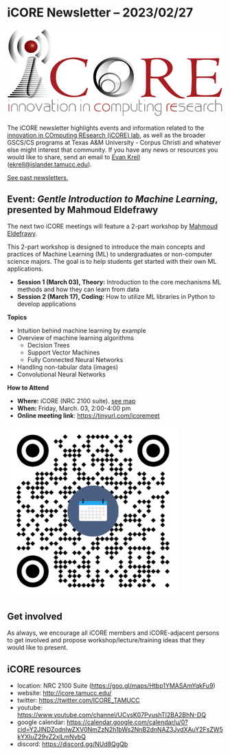 # iCORE Newsletter – 2023/02/27

![logo](../img/logo_plain_sm.jpg)

The iCORE newsletter highlights events and information related to the [innovation in COmputing REsearch (iCORE) lab](https://icore.tamucc.edu/),
as well as the broader GSCS/CS programs at Texas A&M University - Corpus Christi and whatever else might interest that community.
If you have any news or resources you would like to share, send an email to [Evan Krell](https://scholar.google.com/citations?user=jLuwYGAAAAAJ&hl=en) (ekrell@islander.tamucc.edu).

[See past newsletters.](https://github.com/ekrell/icore_website/tree/main/news)

## Event: _Gentle Introduction to Machine Learning_, presented by Mahmoud Eldefrawy

The next two iCORE meetings will feature a 2-part workshop by [Mahmoud Eldefrawy](https://scholar.google.com/citations?user=mOgRZRMAAAAJ&hl=en).

This 2-part workshop is designed to introduce the main concepts and practices of Machine Learning (ML) to undergraduates or non-computer science majors. The goal is to help students get started with their own ML applications. 

- **Session 1 (March 03), Theory:** Introduction to the core mechanisms ML methods and how they can learn from data
- **Session 2 (March 17), Coding:** How to utilize ML libraries in Python to develop applications

**Topics**

- Intuition behind machine learning by example
- Overview of machine learning algorithms
  - Decision Trees
  - Support Vector Machines
  - Fully Connected Neural Networks
- Handling non-tabular data (images)
- Convolutional Neural Networks

**How to Attend**

- **Where:** iCORE (NRC 2100 suite). [see map](https://goo.gl/maps/Htbp1YMASAmYqkFu9)
- **When:**  Friday, March. 03,   2:00-4:00 pm
- **Online meeting link**: https://tinyurl.com/icoremeet 

<img src="../img/icoremeet2.png" width="400" height="400">

## Get involved

As always, we encourage all iCORE members and iCORE-adjacent persons to get involved and propose workshop/lecture/training ideas that they would like to present.

## iCORE resources

- location: NRC 2100 Suite (https://goo.gl/maps/Htbp1YMASAmYqkFu9)
- website: http://icore.tamucc.edu/
- twitter: https://twitter.com/ICORE_TAMUCC
- youtube: https://www.youtube.com/channel/UCvsK07PvushTI2BA2BhN-DQ
- google calendar: https://calendar.google.com/calendar/u/0?cid=Y2JlNDZodnIwZXV0NmZzN2h1bWs2NnB2dnNAZ3JvdXAuY2FsZW5kYXIuZ29vZ2xlLmNvbQ
- discord: https://discord.gg/NUd8QgQb
